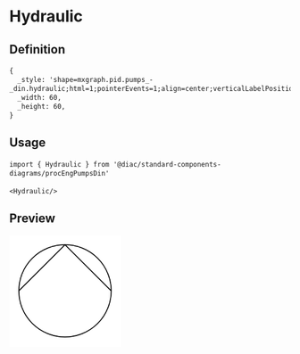 # Hydraulic

## Definition

```
{
  _style: 'shape=mxgraph.pid.pumps_-_din.hydraulic;html=1;pointerEvents=1;align=center;verticalLabelPosition=bottom;verticalAlign=top;dashed=0;',
  _width: 60,
  _height: 60,
}
```

## Usage

```
import { Hydraulic } from '@diac/standard-components-diagrams/procEngPumpsDin'

<Hydraulic/>
```

## Preview

<img src="./hydraulic.png" width="200"/>
